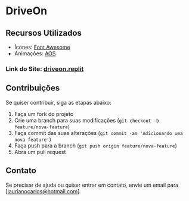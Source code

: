 # DriveOn
## Recursos Utilizados

- Ícones: [Font Awesome](https://cdnjs.cloudflare.com/ajax/libs/font-awesome/5.15.1/css/all.min.css)
- Animações: [AOS](https://michalsnik.github.io/aos/)

 
 ### Link do Site: [driveon.replit](https://81fe21bf-ab1f-45d9-8318-70c2c60a7b33-00-27dxhm4bdar5v.worf.replit.dev/)


 ## Contribuições

Se quiser contribuir, siga as etapas abaixo:

1. Faça um fork do projeto
2. Crie uma branch para suas modificações (`git checkout -b feature/nova-feature`)
3. Faça commit das suas alterações (`git commit -am 'Adicionando uma nova feature'`)
4. Faça push para a branch (`git push origin feature/nova-feature`)
5. Abra um pull request

## Contato

Se precisar de ajuda ou quiser entrar em contato, envie um email para [laurianocarlos@hotmail.com].
